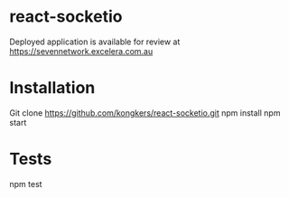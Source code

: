 # react-socketio
Deployed application is available for review at https://sevennetwork.excelera.com.au

# Installation
Git clone https://github.com/kongkers/react-socketio.git
npm install
npm start

# Tests
npm test
